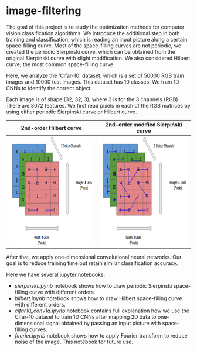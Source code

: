 # image-filtering
The goal of this project is to study the optimization methods for computer vision classification algorithms. We introduce the additional step in both training and classification, which is reading an input picture along a certain space-filling curve. Most of the space-filling curves are not periodic, we created the periodic Sierpinski curve, which can be obtained from the original Sierpinski curve with slight modification. We also considered Hilbert curve, the most common space-filling curve.

Here, we analyze the 'Cifar-10' dataset, which is a set of 50000 RGB train images and 10000 test images. This dataset has 10 classes. We train 1D CNNs to identify the correct object. 

Each image is of shape (32, 32, 3), where 3 is for the 3 channels (RGB). There are 3072 features. We first read pixels in each of the RGB matrices by using either periodic Sierpinski curve or Hilbert curve. 


2nd-order Hilbert curve | 2nd-order modified Sierpiński curve
:----------------------:|:-------------------------:
<img src="https://github.com/anastasiiakim/image-filtering/blob/master/images/hilbertRGB.png" style="width:400px;height:300px"  width="360"/>  |  <img src="https://github.com/anastasiiakim/image-filtering/blob/master/images/readwithcurve.png" style="width:400px;height:300px" width="370"/>


After that, we apply one-dimensional convolutional neural networks. Our goal is to reduce training time but retain similar classification accuracy.      


Here we have several jupyter notebooks:
* *sierpinski.ipynb* notebook shows how to draw periodic Sierpinski space-filling curve with different orders.
* *hilbert.ipynb* notebook shows how to draw Hilbert space-filling curve with different orders.
* *cifar10_conv1d.ipynb* notebook contains full explanation how we use the Cifar-10 dataset to train 1D CNNs after mapping 2D data to one-dimensional signal obtained by passing an input picture with space-filling curves. 
* *fourier.ipynb* notebook shows how to apply Fourier transform to reduce noise of the image. This notebook for future use.



